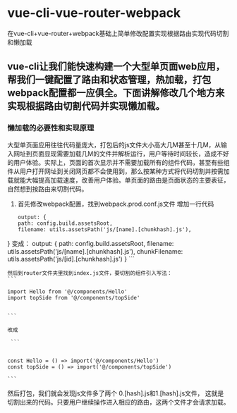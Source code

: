 # vue-cli-vue-router-webpack
在vue-cli+vue-router+webpack基础上简单修改配置实现根据路由实现代码切割和懒加载

## vue-cli让我们能快速构建一个大型单页面web应用，帮我们一键配置了路由和状态管理，热加载，打包webpack配置都一应俱全。下面讲解修改几个地方来实现根据路由切割代码并实现懒加载。

### 懒加载的必要性和实现原理
   大型单页面应用往往代码量庞大，打包后的js文件大小高大几M甚至十几M，从输入网址到页面显现需要加载几M的文件并解析运行，用户等待时间较长，造成不好的用户体验。实际上，页面的首次显示并不需要加载所有的组件代码，甚至有些组件从用户打开网址到关闭网页都不会使用到，那么按某种方式将代码切割并按需加载就能大幅提高加载速度，改善用户体验。单页面的路由是页面状态的主要表征，自然想到按路由来切割代码。
1. 首先修改webpack配置，找到webpack.prod.conf.js文件
    增加一行代码
    ```
    output: {
    path: config.build.assetsRoot,
    filename: utils.assetsPath('js/[name].[chunkhash].js'),
  }
    变成：
    output: {
    path: config.build.assetsRoot,
    filename: utils.assetsPath('js/[name].[chunkhash].js'),
    chunkFilename: utils.assetsPath('js/[id].[chunkhash].js')
  }
    ```

    然后到router文件夹里找到index.js文件，要切割的组件引入写法：
    ```

    import Hello from '@/components/Hello'
    import topSide from '@/components/topSide'


    ```
    
    改成

     ```


    const Hello = () => import('@/components/Hello')
    const topSide = () => import('@/components/topSide')

    ```

然后打包，我们就会发现js文件多了两个 0.[hash].js和1.[hash].js文件，
    这就是切割出来的代码。只要用户继续操作进入相应的路由，这两个文件才会请求加载。